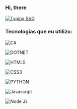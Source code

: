 ### Hi, there
[![Typing SVG](https://readme-typing-svg.demolab.com?font=lucila+console&pause=1000&color=F7F7F7&center=verdadeiro&vCenter=verdadeiro&repeat=verdadeiro&width=435&lines=hi%2C+there!;i'm+sara+and...;i'm+%F0%9F%94%99%F0%9F%94%9A+developer+)](https://git.io/typing-svg)

### Tecnologias que eu utilizo:
![C#](https://img.shields.io/badge/-cSharp-0D1117?style=for-the-badge&logo=csharp&logoColor=9400D3&labelColor=0D1117)&nbsp; 

![DOTNET](https://img.shields.io/badge/-.net-0D1117?style=for-the-badge&logo=dotnet&logoColor=9400D3&labelColor=0D1117)&nbsp; 

![HTML5](https://img.shields.io/badge/-html5-0D1117?style=for-the-badge&logo=html5&logoColor=orange&labelColor=0D1117)&nbsp; 

![CSS3](https://img.shields.io/badge/-CSS-0D1117?style=for-the-badge&logo=CSS3&logoColor=1572B6&labelColor=0D1117)&nbsp;

![PYTHON](https://img.shields.io/badge/-python-0D1117?style=for-the-badge&logo=python&logoColor=4682B4&labelColor=0D1117)&nbsp; 

![Javascript](https://img.shields.io/badge/-javascript-0D1117?style=for-the-badge&logo=javascript&logoColor=ecd23b&labelColor=0D1117)&nbsp;

![Node Js](https://img.shields.io/badge/-node_js-0D1117?style=for-the-badge&logo=node.js&logoColor=339933&labelColor=0D1117)&nbsp;


